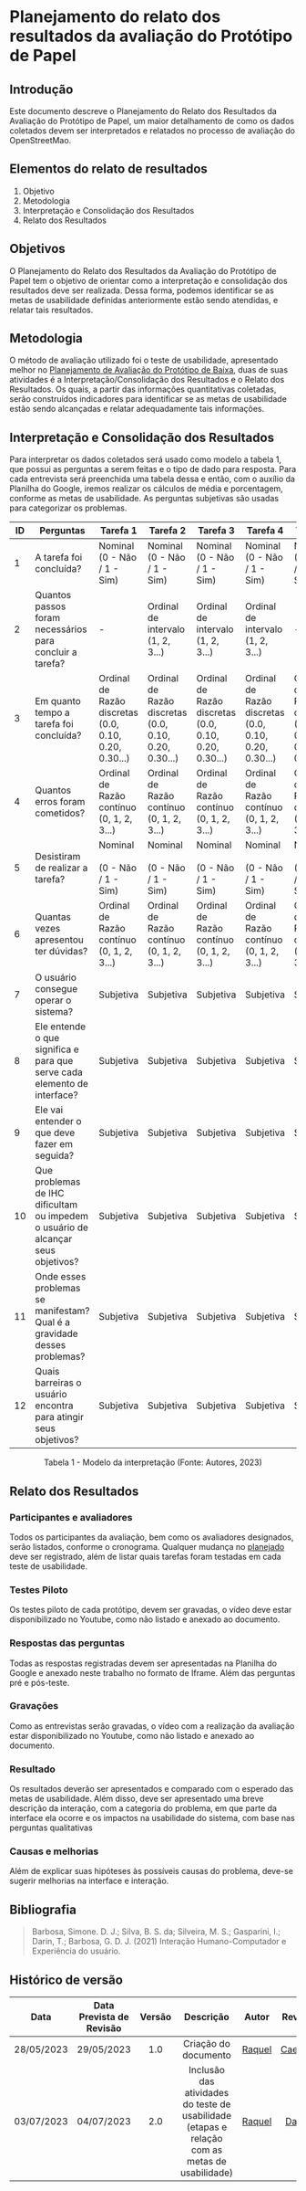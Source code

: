 # Planejamento do relato dos resultados da avaliação do Protótipo de Papel

## Introdução

Este documento descreve o Planejamento do Relato dos Resultados da Avaliação do Protótipo de Papel, um maior detalhamento de como os dados coletados devem ser interpretados e relatados no processo de avaliação do OpenStreetMao.


## Elementos do relato de resultados

1. Objetivo
2. Metodologia
3. Interpretação e Consolidação dos Resultados
4. Relato dos Resultados
<!-- 4. Participantes e avaliadores
5. Respostas das perguntas
6. Gravações
7. Conclusão -->

## Objetivos
O Planejamento do Relato dos Resultados da Avaliação do Protótipo de Papel tem o objetivo de orientar como a interpretação e consolidação dos resultados deve ser realizada. Dessa forma, podemos identificar se as metas de usabilidade definidas anteriormente estão sendo atendidas, e relatar tais resultados.

## Metodologia
O método de avaliação utilizado foi o teste de usabilidade, apresentado melhor no [Planejamento de Avaliação do Protótipo de Baixa](../planejamento_Prototipopapel/##c-metodo-de-avaliacao), duas de suas atividades é a Interpretação/Consolidação dos Resultados e o Relato dos Resultados. Os quais, a partir das informações quantitativas coletadas, serão construídos indicadores para identificar se as metas de usabilidade estão sendo alcançadas e relatar adequadamente tais informações.

## Interpretação e Consolidação dos Resultados
Para interpretar os dados coletados será usado como modelo a tabela 1, que possui as perguntas a serem feitas e o tipo de dado para resposta. Para cada entrevista será preenchida uma tabela dessa e então, com o auxílio da Planilha do Google, iremos realizar os cálculos de média e porcentagem, conforme as metas de usabilidade. As perguntas subjetivas são usadas para categorizar os problemas.


<center>


| ID  | Perguntas                                                           | Tarefa 1                                               | Tarefa 2                                      | Tarefa 3                                      | Tarefa 4                                      | Tarefa 5                                      |
|-----|---------------------------------------------------------------------|--------------------------------------------------------|-----------------------------------------------|-----------------------------------------------|-----------------------------------------------|-----------------------------------------------|
| 1   | A tarefa foi concluída?                                              | Nominal <br>(0 - Não / 1 - Sim)                            | Nominal<br> (0 - Não / 1 - Sim)                   | Nominal<br> (0 - Não / 1 - Sim)                   | Nominal<br> (0 - Não / 1 - Sim)                   | Nominal<br> (0 - Não / 1 - Sim)                   |
| 2   | Quantos passos foram necessários para concluir a tarefa?             | -                                                      | Ordinal de intervalo (1, 2, 3...)              | Ordinal de intervalo <br>(1, 2, 3...)              | Ordinal de intervalo <br>(1, 2, 3...)              | -                                             |
| 3   | Em quanto tempo a tarefa foi concluída?                               | Ordinal de Razão discretas <br>(0.0, 0.10, 0.20, 0.30...) | Ordinal de Razão discretas <br>(0.0, 0.10, 0.20, 0.30...) | Ordinal de Razão discretas <br>(0.0, 0.10, 0.20, 0.30...) | Ordinal de Razão discretas <br>(0.0, 0.10, 0.20, 0.30...) | Ordinal de Razão discretas <br>(0.0, 0.10, 0.20, 0.30...) |
| 4   | Quantos erros foram cometidos?                                        | Ordinal de Razão contínuo <br>(0, 1, 2, 3...)              | Ordinal de Razão contínuo <br>(0, 1, 2, 3...)     | Ordinal de Razão contínuo <br>(0, 1, 2, 3...)     | Ordinal de Razão contínuo <br>(0, 1, 2, 3...)     | Ordinal de Razão contínuo <br>(0, 1, 2, 3...)     |
| 5   | Desistiram de realizar a tarefa?                                      | Nominal<br> <br>(0 - Não / 1 - Sim)                            | Nominal<br> <br>(0 - Não / 1 - Sim)                   | Nominal<br> <br>(0 - Não / 1 - Sim)                   | Nominal<br> <br>(0 - Não / 1 - Sim)                   | Nominal<br> <br>(0 - Não / 1 - Sim)                   |
| 6   | Quantas vezes apresentou ter dúvidas?                                 | Ordinal de Razão contínuo <br>(0, 1, 2, 3...)              | Ordinal de Razão contínuo <br>(0, 1, 2, 3...)     | Ordinal de Razão contínuo <br>(0, 1, 2, 3...)     | Ordinal de Razão contínuo <br>(0, 1, 2, 3...)     | Ordinal de Razão contínuo <br>(0, 1, 2, 3...)     |
| 7   | O usuário consegue operar o sistema?                                  | Subjetiva                                              | Subjetiva                                    | Subjetiva                                    | Subjetiva                                    | Subjetiva                                    |
| 8   | Ele entende o que significa e para que serve cada elemento de interface? | Subjetiva                                              | Subjetiva                                    | Subjetiva                                    | Subjetiva                                    | Subjetiva                                    |
| 9   | Ele vai entender o que deve fazer em seguida?                        | Subjetiva                                              | Subjetiva                                    | Subjetiva                                    | Subjetiva                                    | Subjetiva                                    |
| 10  | Que problemas de IHC dificultam ou impedem o usuário de alcançar seus objetivos? | Subjetiva                                      | Subjetiva                                    | Subjetiva                                    | Subjetiva                                    | Subjetiva                                    |
| 11  | Onde esses problemas se manifestam? Qual é a gravidade desses problemas? | Subjetiva                                      | Subjetiva                                    | Subjetiva                                    | Subjetiva                                    | Subjetiva                                    |
| 12  | Quais barreiras o usuário encontra para atingir seus objetivos?       | Subjetiva                                              | Subjetiva                                    | Subjetiva                                    | Subjetiva                                    | Subjetiva                                    |


Tabela 1 - Modelo da interpretação (Fonte: Autores, 2023)
</center>


## Relato dos Resultados

### Participantes e avaliadores

Todos os participantes da avaliação, bem como os avaliadores designados, serão listados, conforme o cronograma. Qualquer mudança no [planejado](../planejamento_Prototipopapel/#cronograma) deve ser registrado, além de listar quais tarefas foram testadas em cada teste de usabilidade.

### Testes Piloto
Os testes piloto de cada protótipo, devem ser gravadas, o vídeo deve  estar disponibilizado no Youtube, como não listado e anexado ao documento.


### Respostas das perguntas
Todas as respostas registradas devem ser apresentadas na Planilha do Google e anexado neste trabalho no formato de Iframe. Além das perguntas pré e pós-teste.

### Gravações 
Como as entrevistas serão gravadas, o vídeo com a realização da avaliação estar disponibilizado no Youtube, como não listado e anexado ao documento.

### Resultado
Os resultados deverão ser apresentados e comparado com o esperado das metas de usabilidade. Além disso, deve ser apresentado uma breve descrição da interação, com a categoria do problema, em que parte da interface ela ocorre e os impactos na usabilidade do sistema, com base nas perguntas qualitativas

### Causas e melhorias
Além de explicar suas hipóteses às possíveis causas do problema, deve-se sugerir melhorias na interface e interação.


## Bibliografia

> Barbosa, Simone. D. J.; Silva, B. S. da; Silveira, M. S.; Gasparini, I.; Darin, T.; Barbosa, G. D. J. (2021) Interação Humano-Computador e Experiência do usuário.


## Histórico de versão
|    Data    | Data Prevista de Revisão | Versão |      Descrição       |                                        Autor                                         |                   Revisor                   |
| :--------: | :----------------------: | :----: | :------------------: | :----------------------------------------------------------------------------------: | :-----------------------------------------: |
| 28/05/2023 |        29/05/2023        |  1.0   | Criação do documento | [Raquel](https://github.com/raqueleucaria) | [Caetano](https://github.com/caeslucio) |
| 03/07/2023 |        04/07/2023        |  2.0   | Inclusão das atividades do teste de usabilidade (etapas e relação com as metas de usabilidade) | [Raquel](https://github.com/raqueleucaria)| [Daniel](https://github.com/daniel-de-sousa) |
